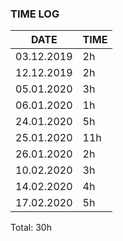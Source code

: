 ### TIME LOG
| DATE | TIME |
|------|------|
| 03.12.2019 | 2h | - Setup backend base files
| 12.12.2019 | 2h | - Setup frontend base files
| 05.01.2020 | 3h | - CRUD Controller
| 06.01.2020 | 1h | - CRUD Controller
| 24.01.2020 | 5h | - Frontend UI
| 25.01.2020 | 11h | - Frontend UI, Controller and Models, Research for streaming videos
| 26.01.2020 | 2h | - Login (Backend)
| 10.02.2020 | 3h | - Login (Frontend + Backend)
| 14.02.2020 | 4h | - Login & Frontend UI, VideoJS
| 17.02.2020 | 5h | - File Upload [WIP]
Total: 30h
